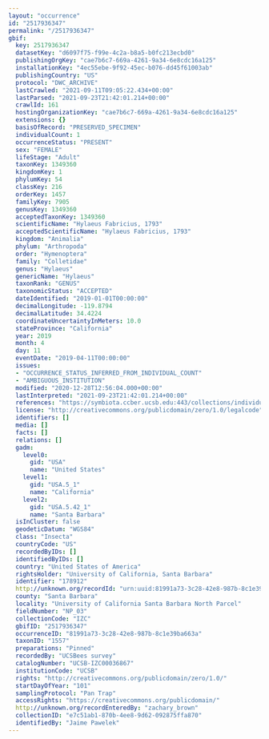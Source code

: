 ```yaml
---
layout: "occurrence"
id: "2517936347"
permalink: "/2517936347"
gbif:
  key: 2517936347
  datasetKey: "d6097f75-f99e-4c2a-b8a5-b0fc213ecbd0"
  publishingOrgKey: "cae7b6c7-669a-4261-9a34-6e8cdc16a125"
  installationKey: "4ec55ebe-9f92-45ec-b076-dd45f61003ab"
  publishingCountry: "US"
  protocol: "DWC_ARCHIVE"
  lastCrawled: "2021-09-11T09:05:22.434+00:00"
  lastParsed: "2021-09-23T21:42:01.214+00:00"
  crawlId: 161
  hostingOrganizationKey: "cae7b6c7-669a-4261-9a34-6e8cdc16a125"
  extensions: {}
  basisOfRecord: "PRESERVED_SPECIMEN"
  individualCount: 1
  occurrenceStatus: "PRESENT"
  sex: "FEMALE"
  lifeStage: "Adult"
  taxonKey: 1349360
  kingdomKey: 1
  phylumKey: 54
  classKey: 216
  orderKey: 1457
  familyKey: 7905
  genusKey: 1349360
  acceptedTaxonKey: 1349360
  scientificName: "Hylaeus Fabricius, 1793"
  acceptedScientificName: "Hylaeus Fabricius, 1793"
  kingdom: "Animalia"
  phylum: "Arthropoda"
  order: "Hymenoptera"
  family: "Colletidae"
  genus: "Hylaeus"
  genericName: "Hylaeus"
  taxonRank: "GENUS"
  taxonomicStatus: "ACCEPTED"
  dateIdentified: "2019-01-01T00:00:00"
  decimalLongitude: -119.8794
  decimalLatitude: 34.4224
  coordinateUncertaintyInMeters: 10.0
  stateProvince: "California"
  year: 2019
  month: 4
  day: 11
  eventDate: "2019-04-11T00:00:00"
  issues:
  - "OCCURRENCE_STATUS_INFERRED_FROM_INDIVIDUAL_COUNT"
  - "AMBIGUOUS_INSTITUTION"
  modified: "2020-12-28T12:56:04.000+00:00"
  lastInterpreted: "2021-09-23T21:42:01.214+00:00"
  references: "https://symbiota.ccber.ucsb.edu:443/collections/individual/index.php?occid=178912"
  license: "http://creativecommons.org/publicdomain/zero/1.0/legalcode"
  identifiers: []
  media: []
  facts: []
  relations: []
  gadm:
    level0:
      gid: "USA"
      name: "United States"
    level1:
      gid: "USA.5_1"
      name: "California"
    level2:
      gid: "USA.5.42_1"
      name: "Santa Barbara"
  isInCluster: false
  geodeticDatum: "WGS84"
  class: "Insecta"
  countryCode: "US"
  recordedByIDs: []
  identifiedByIDs: []
  country: "United States of America"
  rightsHolder: "University of California, Santa Barbara"
  identifier: "178912"
  http://unknown.org/recordId: "urn:uuid:81991a73-3c28-42e8-987b-8c1e39ba663a"
  county: "Santa Barbara"
  locality: "University of California Santa Barbara North Parcel"
  fieldNumber: "NP_03"
  collectionCode: "IZC"
  gbifID: "2517936347"
  occurrenceID: "81991a73-3c28-42e8-987b-8c1e39ba663a"
  taxonID: "1557"
  preparations: "Pinned"
  recordedBy: "UCSBees survey"
  catalogNumber: "UCSB-IZC00036867"
  institutionCode: "UCSB"
  rights: "http://creativecommons.org/publicdomain/zero/1.0/"
  startDayOfYear: "101"
  samplingProtocol: "Pan Trap"
  accessRights: "https://creativecommons.org/publicdomain/"
  http://unknown.org/recordEnteredBy: "zachary_brown"
  collectionID: "e7c51ab1-870b-4ee8-9d62-092875ffa870"
  identifiedBy: "Jaime Pawelek"
---
```

